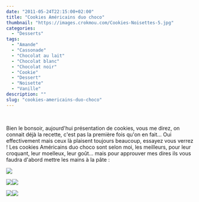 ```yaml
---
date: "2011-05-24T22:15:00+02:00"
title: "Cookies Américains duo choco"
thumbnail: "https://images.crokmou.com/Cookies-Noisettes-5.jpg"
categories:
  - "Desserts"
tags:
  - "Amande"
  - "Cassonade"
  - "Chocolat au lait"
  - "Chocolat blanc"
  - "Chocolat noir"
  - "Cookie"
  - "Dessert"
  - "Noisette"
  - "Vanille"
description: ""
slug: "cookies-americains-duo-choco"
---
```


 

Bien le bonsoir, aujourd'hui présentation de cookies, vous me direz, on connait déjà la recette, c'est pas la première fois qu'on en fait... Oui effectivement mais ceux là plaisent toujours beaucoup, essayez vous verrez ! Les cookies Américains duo choco sont selon moi, les meilleurs, pour leur croquant, leur moelleux, leur goût... mais pour approuver mes dires ils vous faudra d'abord mettre les mains à la pâte :<a name="more"></a>

[![](http://3.bp.blogspot.com/-9GF_nDoA4bM/TsFv1BsKViI/AAAAAAAABJQ/f1QOcZz06xY/s1600/Cookies.jpg)](http://3.bp.blogspot.com/-9GF_nDoA4bM/TsFv1BsKViI/AAAAAAAABJQ/f1QOcZz06xY/s1600/Cookies.jpg)

[![](http://2.bp.blogspot.com/-7MuEwbvuDSE/Tdz9vlML7WI/AAAAAAAAAL4/OgGvg6mAyaM/s400/Cookies+Noisettes+4.jpg)](http://2.bp.blogspot.com/-7MuEwbvuDSE/Tdz9vlML7WI/AAAAAAAAAL4/OgGvg6mAyaM/s1600/Cookies+Noisettes+4.jpg)[![](http://3.bp.blogspot.com/-Iaj0LIa1kQw/TdwgrMPfyqI/AAAAAAAAALs/hPh3bHV9LVo/s400/Cookies+Noisettes+3.jpg)](http://3.bp.blogspot.com/-Iaj0LIa1kQw/TdwgrMPfyqI/AAAAAAAAALs/hPh3bHV9LVo/s1600/Cookies+Noisettes+3.jpg)

[![](http://4.bp.blogspot.com/-jeO1xDhF-gA/TdwgoyZFSUI/AAAAAAAAALo/3j9y3KzdSnQ/s400/Cookies+Noisettes+2.jpg)](http://4.bp.blogspot.com/-jeO1xDhF-gA/TdwgoyZFSUI/AAAAAAAAALo/3j9y3KzdSnQ/s1600/Cookies+Noisettes+2.jpg)[![](http://2.bp.blogspot.com/-NUtwZI3f1iU/Tdwgts3cueI/AAAAAAAAALw/fo9rXYpI3tg/s400/Cookies+Noisettes.jpg)](http://2.bp.blogspot.com/-NUtwZI3f1iU/Tdwgts3cueI/AAAAAAAAALw/fo9rXYpI3tg/s1600/Cookies+Noisettes.jpg)

